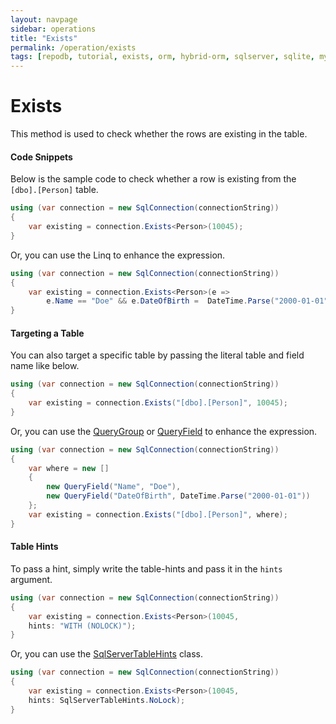 ```yaml
---
layout: navpage
sidebar: operations
title: "Exists"
permalink: /operation/exists
tags: [repodb, tutorial, exists, orm, hybrid-orm, sqlserver, sqlite, mysql, postgresql]
---
```


# Exists

This method is used to check whether the rows are existing in the table.

#### Code Snippets

Below is the sample code to check whether a row is existing from the `[dbo].[Person]` table.

```csharp
using (var connection = new SqlConnection(connectionString))
{
    var existing = connection.Exists<Person>(10045);
}
```

Or, you can use the Linq to enhance the expression.

```csharp
using (var connection = new SqlConnection(connectionString))
{
    var existing = connection.Exists<Person>(e =>
        e.Name == "Doe" && e.DateOfBirth =  DateTime.Parse("2000-01-01"));
}
```

#### Targeting a Table

You can also target a specific table by passing the literal table and field name like below.

```csharp
using (var connection = new SqlConnection(connectionString))
{
    var existing = connection.Exists("[dbo].[Person]", 10045);
}
```

Or, you can use the [QueryGroup](/class/querygroup) or [QueryField](/class/queryfield) to enhance the expression.

```csharp
using (var connection = new SqlConnection(connectionString))
{
    var where = new []
    {
        new QueryField("Name", "Doe"),
        new QueryField("DateOfBirth", DateTime.Parse("2000-01-01"))
    };
    var existing = connection.Exists("[dbo].[Person]", where);
}
```

#### Table Hints

To pass a hint, simply write the table-hints and pass it in the `hints` argument.

```csharp
using (var connection = new SqlConnection(connectionString))
{
    var existing = connection.Exists<Person>(10045,
    hints: "WITH (NOLOCK)");
}
```

Or, you can use the [SqlServerTableHints](/class/sqlservertablehints) class.

```csharp
using (var connection = new SqlConnection(connectionString))
{
    var existing = connection.Exists<Person>(10045,
    hints: SqlServerTableHints.NoLock);
}
```

